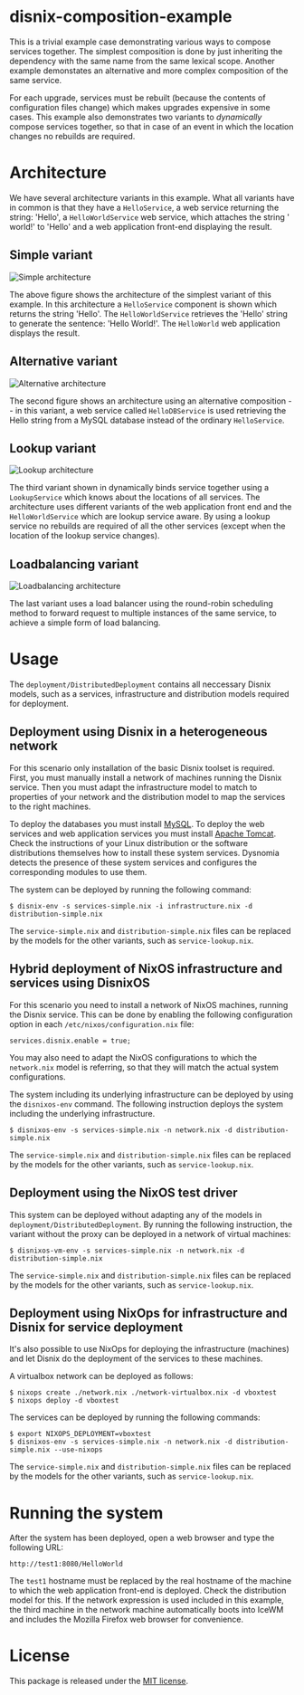 disnix-composition-example
==========================
This is a trivial example case demonstrating various ways to compose services
together. The simplest composition is done by just inheriting the dependency with
the same name from the same lexical scope. Another example demonstates an
alternative and more complex composition of the same service.

For each upgrade, services must be rebuilt (because the contents of configuration
files change) which makes upgrades expensive in some cases. This example also
demonstrates two variants to *dynamically* compose services together, so that in
case of an event in which the location changes no rebuilds are required.

Architecture
============
We have several architecture variants in this example. What all variants have in
common is that they have a `HelloService`, a web service returning the string:
'Hello', a `HelloWorldService` web service, which attaches the string ' world!'
to 'Hello' and a web application front-end displaying the result.

Simple variant
--------------
![Simple architecture](doc/architecture-simple.png)

The above figure shows the architecture of the simplest variant of this example.
In this architecture a `HelloService` component is shown which returns the string
'Hello'. The `HelloWorldService` retrieves the 'Hello' string to generate the
sentence: 'Hello World!'. The `HelloWorld` web application displays the result.

Alternative variant
-------------------
![Alternative architecture](doc/architecture-composition.png)

The second figure shows an architecture using an alternative composition -- in
this variant, a web service called `HelloDBService` is used retrieving the Hello
string from a MySQL database instead of the ordinary `HelloService`.

Lookup variant
--------------
![Lookup architecture](doc/architecture-lookup.png)

The third variant shown in dynamically binds service together using a
`LookupService` which knows about the locations of all services. The architecture
uses different variants of the web application front end and the
`HelloWorldService` which are lookup service aware. By using a lookup service no
rebuilds are required of all the other services (except when the location of the
lookup service changes).

Loadbalancing variant
---------------------
![Loadbalancing architecture](doc/architecture-loadbalancing.png)

The last variant uses a load balancer using the round-robin scheduling method to
forward request to multiple instances of the same service, to achieve a simple
form of load balancing.

Usage
=====
The `deployment/DistributedDeployment` contains all neccessary Disnix models,
such as a services, infrastructure and distribution models required for
deployment.

Deployment using Disnix in a heterogeneous network
--------------------------------------------------
For this scenario only installation of the basic Disnix toolset is required.
First, you must manually install a network of machines running the Disnix
service. Then you must adapt the infrastructure model to match to properties of
your network and the distribution model to map the services to the right
machines.

To deploy the databases you must install [MySQL](http://www.mysql.com).
To deploy the web services and web application services you must install
[Apache Tomcat](http://tomcat.apache.org). Check the instructions of your Linux
distribution or the software distributions themselves how to install these system
services. Dysnomia detects the presence of these system services and configures
the corresponding modules to use them.

The system can be deployed by running the following command:

    $ disnix-env -s services-simple.nix -i infrastructure.nix -d distribution-simple.nix

The `service-simple.nix` and `distribution-simple.nix` files can be replaced by
the models for the other variants, such as `service-lookup.nix`.

Hybrid deployment of NixOS infrastructure and services using DisnixOS
---------------------------------------------------------------------
For this scenario you need to install a network of NixOS machines, running the
Disnix service. This can be done by enabling the following configuration
option in each `/etc/nixos/configuration.nix` file:

    services.disnix.enable = true;

You may also need to adapt the NixOS configurations to which the `network.nix`
model is referring, so that they will match the actual system configurations.

The system including its underlying infrastructure can be deployed by using the
`disnixos-env` command. The following instruction deploys the system including
the underlying infrastructure.

    $ disnixos-env -s services-simple.nix -n network.nix -d distribution-simple.nix

The `service-simple.nix` and `distribution-simple.nix` files can be replaced by
the models for the other variants, such as `service-lookup.nix`.

Deployment using the NixOS test driver
--------------------------------------
This system can be deployed without adapting any of the models in
`deployment/DistributedDeployment`. By running the following instruction, the
variant without the proxy can be deployed in a network of virtual machines:

    $ disnixos-vm-env -s services-simple.nix -n network.nix -d distribution-simple.nix

The `service-simple.nix` and `distribution-simple.nix` files can be replaced by
the models for the other variants, such as `service-lookup.nix`.

Deployment using NixOps for infrastructure and Disnix for service deployment
----------------------------------------------------------------------------
It's also possible to use NixOps for deploying the infrastructure (machines) and
let Disnix do the deployment of the services to these machines.

A virtualbox network can be deployed as follows:

    $ nixops create ./network.nix ./network-virtualbox.nix -d vboxtest
    $ nixops deploy -d vboxtest

The services can be deployed by running the following commands:

    $ export NIXOPS_DEPLOYMENT=vboxtest
    $ disnixos-env -s services-simple.nix -n network.nix -d distribution-simple.nix --use-nixops

The `service-simple.nix` and `distribution-simple.nix` files can be replaced by
the models for the other variants, such as `service-lookup.nix`.

Running the system
==================
After the system has been deployed, open a web browser and type the following URL:

    http://test1:8080/HelloWorld

The `test1` hostname must be replaced by the real hostname of the machine to
which the web application front-end is deployed. Check the distribution model for
this. If the network expression is used included in this example, the third
machine in the network machine automatically boots into IceWM and includes the
Mozilla Firefox web browser for convenience.

License
=======
This package is released under the [MIT license](http://opensource.org/licenses/MIT).
